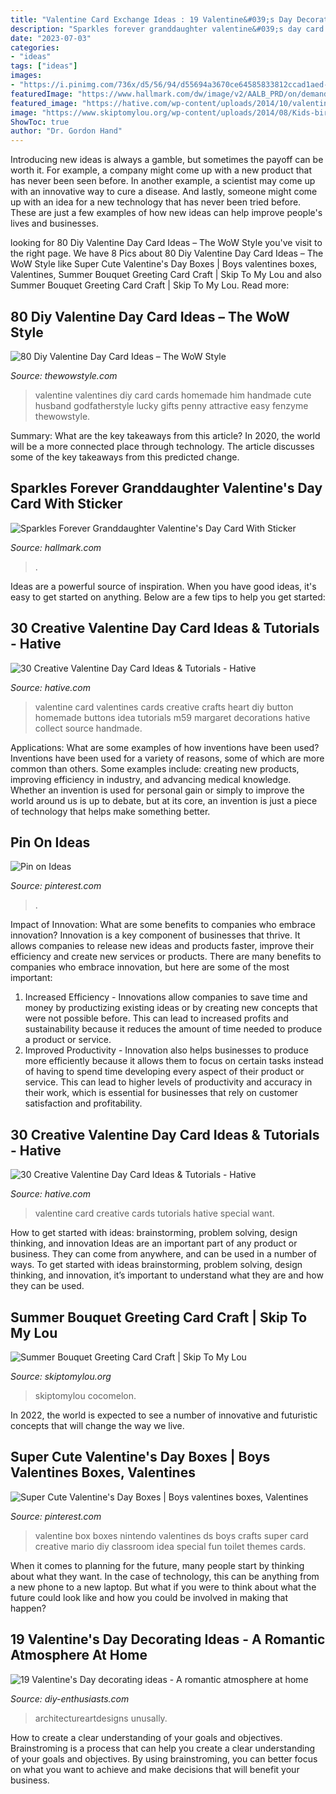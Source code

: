 ```yaml
---
title: "Valentine Card Exchange Ideas : 19 Valentine&#039;s Day Decorating Ideas"
description: "Sparkles forever granddaughter valentine&#039;s day card with sticker"
date: "2023-07-03"
categories:
- "ideas"
tags: ["ideas"]
images:
- "https://i.pinimg.com/736x/d5/56/94/d55694a3670ce64585833812ccad1aed--valentine-day-boxes-mario-valentine-box-ideas.jpg"
featuredImage: "https://www.hallmark.com/dw/image/v2/AALB_PRD/on/demandware.static/-/Sites-hallmark-master/default/dwf1e6d1cb/images/finished-goods/products/499VEI1135/Granddaughter-Valentines-Day-Card-With-Sticker_499VEI1135_02.jpg?sw=1920"
featured_image: "https://hative.com/wp-content/uploads/2014/10/valentine-card-ideas/7-valentine-card-ideas.jpg"
image: "https://www.skiptomylou.org/wp-content/uploads/2014/08/Kids-birthday-card-craft-ideas-1.jpg"
ShowToc: true
author: "Dr. Gordon Hand"
---
```



Introducing new ideas is always a gamble, but sometimes the payoff can be worth it. For example, a company might come up with a new product that has never been seen before. In another example, a scientist may come up with an innovative way to cure a disease. And lastly, someone might come up with an idea for a new technology that has never been tried before. These are just a few examples of how new ideas can help improve people's lives and businesses.

	

		
looking for 80 Diy Valentine Day Card Ideas – The WoW Style you've visit to the right page. We have 8 Pics about 80 Diy Valentine Day Card Ideas – The WoW Style like Super Cute Valentine&#039;s Day Boxes | Boys valentines boxes, Valentines, Summer Bouquet Greeting Card Craft | Skip To My Lou and also Summer Bouquet Greeting Card Craft | Skip To My Lou. Read more:
		
    
## 80 Diy Valentine Day Card Ideas – The WoW Style

<img loading=lazy src="http://thewowstyle.com/wp-content/uploads/2014/12/Lucky-in-love.jpg" onerror="this.onerror=null;this.src='https://tse1.mm.bing.net/th?id=OIP.gjr9qtZTfAFm5KyfRP7IHAHaLH&amp;pid=15.1';" alt="80 Diy Valentine Day Card Ideas – The WoW Style">

_Source: thewowstyle.com_

>valentine valentines diy card cards homemade him handmade cute husband godfatherstyle lucky gifts penny attractive easy fenzyme thewowstyle. 

	

Summary: What are the key takeaways from this article?
In 2020, the world will be a more connected place through technology. The article discusses some of the key takeaways from this predicted change.

    
## Sparkles Forever Granddaughter Valentine&#039;s Day Card With Sticker

<img loading=lazy src="https://www.hallmark.com/dw/image/v2/AALB_PRD/on/demandware.static/-/Sites-hallmark-master/default/dwf1e6d1cb/images/finished-goods/products/499VEI1135/Granddaughter-Valentines-Day-Card-With-Sticker_499VEI1135_02.jpg?sw=1920" onerror="this.onerror=null;this.src='https://tse4.mm.bing.net/th?id=OIP.RJPOIqtXVo0kHNxuOMJ1twHaHa&amp;pid=15.1';" alt="Sparkles Forever Granddaughter Valentine&#039;s Day Card With Sticker">

_Source: hallmark.com_

>. 

	

Ideas are a powerful source of inspiration. When you have good ideas, it's easy to get started on anything. Below are a few tips to help you get started: 

    
## 30 Creative Valentine Day Card Ideas &amp; Tutorials - Hative

<img loading=lazy src="https://hative.com/wp-content/uploads/2014/10/valentine-card-ideas/7-valentine-card-ideas.jpg" onerror="this.onerror=null;this.src='https://tse2.mm.bing.net/th?id=OIP.1xfZG0KOL_AQO8qfJ1GFTwHaKa&amp;pid=15.1';" alt="30 Creative Valentine Day Card Ideas &amp; Tutorials - Hative">

_Source: hative.com_

>valentine card valentines cards creative crafts heart diy button homemade buttons idea tutorials m59 margaret decorations hative collect source handmade. 

	

Applications: What are some examples of how inventions have been used?
Inventions have been used for a variety of reasons, some of which are more common than others. Some examples include: creating new products, improving efficiency in industry, and advancing medical knowledge. Whether an invention is used for personal gain or simply to improve the world around us is up to debate, but at its core, an invention is just a piece of technology that helps make something better.

    
## Pin On Ideas

<img loading=lazy src="https://i.pinimg.com/736x/7b/b2/74/7bb274af27086e6f7174524d6365143f.jpg" onerror="this.onerror=null;this.src='https://tse2.mm.bing.net/th?id=OIP.1V_IbaDN87vtGMRz-sSvoAHaJ4&amp;pid=15.1';" alt="Pin on Ideas">

_Source: pinterest.com_

>. 

	

Impact of Innovation: What are some benefits to companies who embrace innovation?
Innovation is a key component of businesses that thrive. It allows companies to release new ideas and products faster, improve their efficiency and create new services or products. There are many benefits to companies who embrace innovation, but here are some of the most important: 
1. Increased Efficiency - Innovations allow companies to save time and money by productizing existing ideas or by creating new concepts that were not possible before. This can lead to increased profits and sustainability because it reduces the amount of time needed to produce a product or service. 
2. Improved Productivity - Innovation also helps businesses to produce more efficiently because it allows them to focus on certain tasks instead of having to spend time developing every aspect of their product or service. This can lead to higher levels of productivity and accuracy in their work, which is essential for businesses that rely on customer satisfaction and profitability.

    
## 30 Creative Valentine Day Card Ideas &amp; Tutorials - Hative

<img loading=lazy src="https://hative.com/wp-content/uploads/2014/10/valentine-card-ideas/15-valentine-card-ideas.jpg" onerror="this.onerror=null;this.src='https://tse3.mm.bing.net/th?id=OIP.odZDx6agpoGKodUFn6yWKQHaJ4&amp;pid=15.1';" alt="30 Creative Valentine Day Card Ideas &amp; Tutorials - Hative">

_Source: hative.com_

>valentine card creative cards tutorials hative special want. 

	

How to get started with ideas: brainstorming, problem solving, design thinking, and innovation
Ideas are an important part of any product or business. They can come from anywhere, and can be used in a number of ways. To get started with ideas brainstorming, problem solving, design thinking, and innovation, it’s important to understand what they are and how they can be used.

    
## Summer Bouquet Greeting Card Craft | Skip To My Lou

<img loading=lazy src="https://www.skiptomylou.org/wp-content/uploads/2014/08/Kids-birthday-card-craft-ideas-1.jpg" onerror="this.onerror=null;this.src='https://tse2.mm.bing.net/th?id=OIP.8zra5fBs8qwBDKjpht9NUQHaJ5&amp;pid=15.1';" alt="Summer Bouquet Greeting Card Craft | Skip To My Lou">

_Source: skiptomylou.org_

>skiptomylou cocomelon. 

	

In 2022, the world is expected to see a number of innovative and futuristic concepts that will change the way we live.

    
## Super Cute Valentine&#039;s Day Boxes | Boys Valentines Boxes, Valentines

<img loading=lazy src="https://i.pinimg.com/736x/d5/56/94/d55694a3670ce64585833812ccad1aed--valentine-day-boxes-mario-valentine-box-ideas.jpg" onerror="this.onerror=null;this.src='https://tse1.mm.bing.net/th?id=OIP.11E2L4ZAVSfpwaoIyhxK7QHaJ6&amp;pid=15.1';" alt="Super Cute Valentine&#039;s Day Boxes | Boys valentines boxes, Valentines">

_Source: pinterest.com_

>valentine box boxes nintendo valentines ds boys crafts super card creative mario diy classroom idea special fun toilet themes cards. 

	

When it comes to planning for the future, many people start by thinking about what they want. In the case of technology, this can be anything from a new phone to a new laptop. But what if you were to think about what the future could look like and how you could be involved in making that happen?

    
## 19 Valentine&#039;s Day Decorating Ideas - A Romantic Atmosphere At Home

<img loading=lazy src="https://www.diy-enthusiasts.com/wp-content/uploads/2014/01/valentines-day-decorating-ideas-home-candle-holders-coffee-beans.jpg" onerror="this.onerror=null;this.src='https://tse4.mm.bing.net/th?id=OIP.jB7U-sKtwISNq6aVc86jbAHaKA&amp;pid=15.1';" alt="19 Valentine&#039;s Day decorating ideas - A romantic atmosphere at home">

_Source: diy-enthusiasts.com_

>architectureartdesigns unusally. 

	

How to create a clear understanding of your goals and objectives.
Brainstroming is a process that can help you create a clear understanding of your goals and objectives. By using brainstroming, you can better focus on what you want to achieve and make decisions that will benefit your business.

